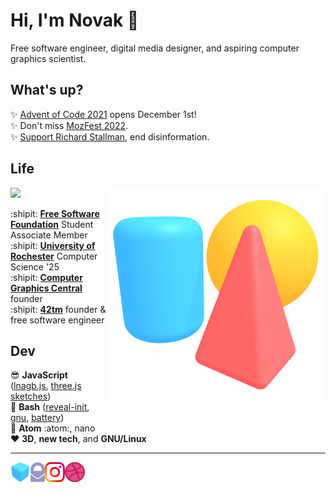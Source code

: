 Hi, I'm Novak :wave:
====================

Free software engineer, digital media designer, and aspiring computer graphics 
scientist.

What's up?
----------

:sparkles: [Advent of Code 2021][aoc2021] opens December 1st!  
:sparkles: Don't miss [MozFest 2022][mozfest2022].  
:sparkles: [Support Richard Stallman][stallmansupport], end disinformation.

[aoc2021]: https://adventofcode.com
[mozfest2022]: https://www.mozillafestival.org
[stallmansupport]: https://stallmansupport.org

Life
----

<img align="right" src="img/scene.png">

![](https://static.fsf.org/nosvn/associate/crm/5636489.png)

:shipit: [**Free Software Foundation**][fsf] Student Associate Member  
:shipit: [**University of Rochester**][csur] Computer Science '25  
:shipit: [**Computer Graphics Central**][cgcentral] founder  
:shipit: [**42tm**][42tm] founder & free software engineer

[fsf]:       https://member.fsf.org
[csur]:      https://www.cs.rochester.edu
[cgcentral]: https://cgcentral.github.io
[42tm]:      https://github.com/42tm

Dev
---

:sunglasses: **JavaScript** ([lnagb.js][lnagbjs], [three.js sketches][three])  
        :ox: **Bash** ([reveal-init][ri], [gnu][gnu], [battery][battery])  
      :memo: **Atom** :atom:, nano  
     :heart: **3D**, **new tech**, and **GNU/Linux**

[lnagbjs]: https://github.com/cgcentral/lnagb.js
[three]:   https://github.com/novakcgx/three.js-sketches
[ri]:      https://github.com/novakcgx/reveal-init
[gnu]:     https://github.com/novakcgx/gnu
[battery]: https://github.com/novakcgx/battery

- - -

<a href="http://novakcgx.me">
    <img height="32" align="left" alt="Website" src="img/icons/personal.png" />
</a>

<a href="mailto:hi@novakcgx.me">
    <img height="32" align="left" alt="Mail" src="img/icons/protonmail.png" />
</a>

<a href="https://www.instagram.com/thechonkypenguin">
    <img height="32" align="left" alt="Instagram" src="img/icons/instagram.png" />
</a>

<a href="https://dribbble.com/novakcgx">
    <img height="32" align="left" alt="Dribbble" src="img/icons/dribbble.png" />
</a>
